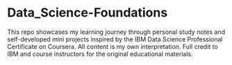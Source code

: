 # Data_Science-Foundations
This repo showcases my learning journey through personal study notes and self-developed mini projects inspired by the IBM Data Science Professional Certificate on Coursera. All content is my own interpretation. Full credit to IBM and course instructors for the original educational materials.
